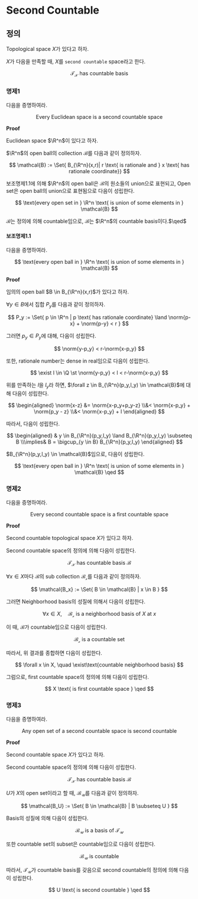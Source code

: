 # Second Countable
## 정의
Topological space $X$가 있다고 하자.

$X$가 다음을 만족할 때, $X$를 `second countable` space라고 한다.

$$ \mathcal{T_X} \text{ has countable basis} $$

### 명제1
다음을 증명하여라.

$$ \text{Every Euclidean space is a second countable space} $$

**Proof**

Euclidean space $\R^n$이 있다고 하자.

$\R^n$의 open ball의 collection $\mathcal{B}$를 다음과 같이 정의하자.

$$ \mathcal{B} := \Set{ B_{\R^n}(x,r)| r \text{ is rationale and } x \text{ has rationale coordinate}} $$

보조명제1.1에 의해 $\R^n$의 open ball은 $\mathcal{B}$의 원소들의 union으로 표현되고, Open set은 open ball의 union으로 표현됨으로 다음이 성립한다.

$$ \text{every open set in } \R^n \text{ is union of some elements in } \mathcal{B} $$

$\mathcal{B}$는 정의에 의해 countable임으로, $\mathcal{B}$는 $\R^n$의 countable basis이다.$\qed$

#### 보조명제1.1
다음을 증명하여라.

$$ \text{every open ball in } \R^n \text{ is union of some elements in } \mathcal{B} $$

**Proof**

임의의 open ball $B \in B_{\R^n}(x,r)$가 있다고 하자.

$\forall y \in B$에서 집합 $P_y$를 다음과 같이 정의하자.

$$ P_y := \Set{ p \in \R^n | p \text{ has rationale coordinate} \land \norm{p-x} + \norm{p-y} < r } $$

그러면 $p_y \in P_y$에 대해, 다음이 성립한다.

$$ \norm{y-p_y} < r-\norm{x-p_y} $$

또한, rationale number는 dense in real임으로 다음이 성립한다.

$$ \exist l \in \Q \st \norm{y-p_y} < l < r-\norm{x-p_y} $$

위를 만족하는 $l$을 $l_y$라 하면, $\forall z \in B_{\R^n}(p_y,l_y) \in \mathcal{B}$에 대해 다음이 성립한다.

$$ \begin{aligned} \norm{x-z} &= \norm{x-p_y+p_y-z} \\&< \norm{x-p_y} + \norm{p_y - z} \\&< \norm{x-p_y} + l  \end{aligned} $$

따라서, 다음이 성립한다.

$$ \begin{aligned} & y \in B_{\R^n}(p_y,l_y) \land B_{\R^n}(p_y,l_y) \subseteq B \\\implies& B = \bigcup_{y \in B} B_{\R^n}(p_y,l_y) \end{aligned}  $$

$B_{\R^n}(p_y,l_y) \in \mathcal{B}$임으로, 다음이 성립한다.

$$ \text{every open ball in } \R^n \text{ is union of some elements in } \mathcal{B} \qed $$

### 명제2
다음을 증명하여라.

$$ \text{Every second countable space is a first countable space} $$

**Proof**

Second countable topological space $X$가 있다고 하자.

Second countable space의 정의에 의해 다음이 성립한다.

$$ \mathcal{T_X} \text{ has countable basis } \mathcal{B} $$

$\forall x \in X$마다 $\mathcal{B}$의 sub collection $\mathcal{B_x}$를 다음과 같이 정의하자.

$$ \mathcal{B_x} := \Set{ B \in \mathcal{B} | x \in B } $$

그러면 Neighborhood basis의 성질에 의해서 다음이 성립한다.

$$ \forall x \in X, \quad \mathcal{B_x} \text{ is a neighborhood basis of } X \text{ at } x $$

이 때, $\mathcal{B}$가 countable임으로 다음이 성립한다.

$$ \mathcal{B_x} \text{ is a countable set} $$

따라서, 위 결과를 종합하면 다음이 성립한다.

$$ \forall x \in X, \quad \exist\text{countable neighborhood basis} $$

그럼으로, first countable space의 정의에 의해 다음이 성립한다.

$$ X \text{ is first countable space } \qed $$

### 명제3
다음을 증명하여라.

$$ \text{Any open set of a second countable space is second countable} $$

**Proof**

Second countable space $X$가 있다고 하자.

Second countable space의 정의에 의해 다음이 성립한다.

$$ \mathcal{T_X} \text{ has countable basis } \mathcal{B} $$

$U$가 $X$의 open set이라고 할 때, $\mathcal{B_U}$를 다음과 같이 정의하자.

$$ \mathcal{B_U} := \Set{ B \in \mathcal{B} | B \subseteq U } $$

Basis의 성질에 의해 다음이 성립한다.

$$ \mathcal{B_U} \text{ is a basis of } \mathcal{T_U} $$

또한 countable set의 subset은 countable임으로 다음이 성립한다.

$$ \mathcal{B_U} \text{ is countable }$$

따라서, $\mathcal{T_U}$가 countable basis를 갖음으로 second countable의 정의에 의해 다음이 성립한다.

$$ U \text{ is second countable } \qed $$